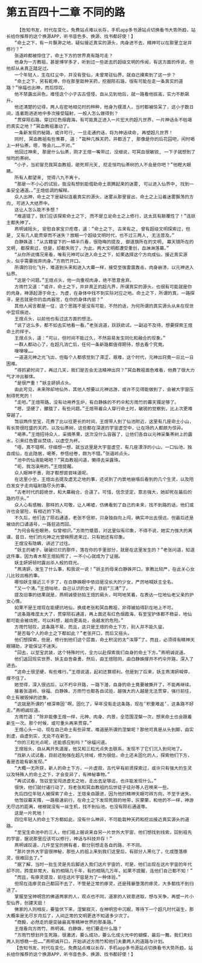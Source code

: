 # 第五百四十二章 不同的路
        【告知书友，时代在变化，免费站点难以长存，手机app多书源站点切换看书大势所趋，站长给你推荐的这个换源APP，听书音色多、换源、找书都好使！】
       “命土之下，有一片飘渺之地，疑似接近真实的源头，肉身进不去，精神可以在那里立足并修行？”
       张道岭都被惊住了，命土下方的世界真有路可走？
       他身为一方教祖，甚是博学多才，听到过一些逝去的超级文明的传闻，有这方面的传说，但他却从未真正踏足过。
       一个年轻人，生在红尘中，并没有登仙，未曾常驻仙界，就自己摸索到了这一步？
       “命土之下，另有乾坤，你在那里栽种天药，挖掘陨石路，很有可能在走一条真实的道路？”徐福也出神，而后惊叹。
       他不禁露出异色，难怪这个小子古古怪怪，自从见到他后，就一路看他拔高，实力不断飙升。
       他还清楚的记得，两人在密地相见时的种种，他身为摆渡人，当时都被惊呆了，这小子数日间，连着跑进逝地中多次接受辐射，一般人怎么做得到？
       “贯穿陨石路，穿过红色烟霞海，有可能真正进入一片宏大的超凡世界，一片神话永不枯竭的真实之地？”冥血教祖激动了。
       一条新发现的秘路，或许可行, 一旦走通的话，将为神话续命, 再塑超凡世界！
       同时, 冥血教祖有些羡慕, 道：“栽种几株天药，并都活了, 那像是你的后花园吧，闲时喝上一杯仙茶。嗯，等会儿……不对。”
       他回过神来, 那是什么仙茶，刚才王煊一嘴带过，没细说，可冥血很敏锐, 一下子就想到了恒均的茶树。
       “小子，当初冒充我冥血教祖，砸死郑元天, 挖走恒均仙茶树的人不会是你吧？”他瞪大眼睛。
       所有人都望来, 觉得八九不离十。
       “那是一不小心的试验，我没有想到能借助命土蒸腾起来的迷雾, 可以进入仙界中, 找到一条安全通道。。”王煊低调的解释。
       众人出神，命土之下是疑似连着真实的源头，迷雾从那里冒出，命土之上沿着迷雾飘荡的方向, 可进入大结界中。
       这让人怎么能不多想？
       “难道错了，我们应该探索命土之下, 而不是立足命土之上修行，这太具有颠覆性了！”连妖主都失神了。
       燕明诚摇头, 安慰自家宝贝疙瘩，道：“命土之下, 古来有之, 曾有超级文明探索过，但是, 又有几人能贯穿而不迷失？放眼一个超级文明时代，也不过三两人, 无法普及。”
       白静姝道：“从古籍留下的一鳞半爪看，很隐晦的提及, 御道旗所在的文明, 幕天镜所在的文明, 都探索过，但是，却都失败了，为此，两大文明都遭受重创，血淋淋落幕。”
       “从你所说情况来看，唯有元神可以进入命土之下，如果选择这个方向成仙，接近真实源头，似乎需要抛弃肉身。”方雨竹开口。
       所谓的羽化飞升，难道到头来和进入大幕一样，接受至强雷霆轰击，肉身崩溃，以元神进入仙界。
       “这是个问题。”王煊点头，他一向重视肉身，绝不愿意舍弃。
       方雨竹又道：“或许，命土之下，并非真正的超凡界，所谓真实的源头，也很有可能就是你的肉身。神源起源于命土，为虚，在身体中找不到实际对应之地。命土之下，所谓的真，一路探寻，是否就是你的血肉器官，在你的身体内部？”
       其他人闻言都是一怔，这个思路不是没有可能，不然的话，为何所谓的真实源头从未在现世中显现痕迹。
       王煊点头，以前他也有过这方面的想法。
       “说了这么多，都不如去实地看一看。”老张说道，跃跃欲试，一副迫不及待，想要探索王煊命土的样子。
       王煊点头，道：“可以，但时间不能过久，不然容易发生同化和融合的现象。”
       一群人都动心了，在超凡消亡后，任何一条新路都值得期待，想去看个究竟。
       嗖嗖嗖……
       一道道元神之光飞出，但每个人都感觉到了滞涩，艰难，这个时代，元神出窍竟一日比一日困难。
       “得抓紧时间了，再过几天，我们是否会无法精神出窍？”冥血教祖面色难看，他费了很大力气才冲出躯体。
       “是很严重！”妖主妍妍点头。
       由此可见，未来除却地仙外，其他人想要以元神远游，或许不见得能做到了，会被大宇宙压制得死死的！
       “走吧。”王煊带路，没有动用养生炉，有白静姝的不朽伞和方雨竹的幕天镯足够了。
       “嗯，坚硬了，朦胧了，有些问题。”王煊带着众人穿行命土时，敏锐的觉察到，比上次更难穿越了。
       驾驭两件至宝，花费了比以往更长的时间，王煊带人到了仙池附近，这里有几座命土小山，有长势很旺盛的天药，以及仙茶树，这些都在深邃的宇宙虚空中，让在场的人都颇为惊异。
       “喝茶。”王煊招待众人，采摘茶果，这次没什么容器了，让他们各自以元神采集茶树上的露水，引来红色雾丝焚烧，以虚空为杯。
       “唔，真不错啊，仔细想一想，就当这里是大宇宙虚空，有几座漂浮的小山，一口仙池，独自成仙，在此隐居，喝茶，参悟经卷，颇为不错。”张道岭点头。
       “池中的仙液能喝吧？”冥血教祖问道，懒得去采露珠。
       “呃，我泡澡用的。”王煊提醒。
       众人眼神不善，刚才都想尝尝味道呢。
       在这里小坐，王煊出去提及虚无之地的事，还说到了内景地崩塌后看到的几个生灵，以及陪白发女子走向辐射路尽头的事。
       “古老时代的超绝世，和大幕融合，合道了。可惜，信念坚定，意志强大，她却死在最后的路的尽头。”
       众人心有感触，那样的人可敬，让人唏嘘，仿佛看到了自己的未来，找不到路的话，他们或许也会冒险，有相近的下场。
       不久后，他们去了陨石通道，老张不信邪，只身独自向上闯，确实冲出去很远，但最后还是被烧的口诵道号，一路狂逃而回。
       “为何会有些眼熟，似曾相识。”方雨竹蹙眉，对这里似有印象，不得不说，她实力强大的离谱。昔日，他们的元神之光曾映照进来过，只有她还有印象。
       王煊没有隐瞒，讲述了过往。
       “妖主的裙子，破破烂烂的那件，落在你的手里部分，就是在这里发生的？”老张问道，知道这件事。因为青木帮王煊拍照了，一不小心就成为了证据。
       妖主妍妍顿时露出杀人般的目光。
       “燕清妍，发生了什么事，和我说一说！”妖主的母亲白静姝开口，家教比较严，在此关心女儿比较出格的事。
       哪怕妖主接近三千岁了，在白静姝眼中依旧是没长大的少女，严厉地喊妖主全名。
       “又一个清。”王煊咕哝，自己认识的女子，目前“三清”了。
       提及旧事的结果就是，燕明诚使劲拍王煊的肩头，呵呵地笑着，在表达一位地仙老父亲的护女心情。
       如果不是王煊现在能硬抗地仙，换成老张和冥血教祖，非得被拍得趴在地上不可。
       “这条路难度太大了，贯穿陨石通道，再上面还有红色烟霞海，有至宝护体都不稳妥，地仙都可能会被烧死，可以料想，越向更高处，会越发的危险。”
       方雨竹轻叹，这条路不易，而且，这只是王煊的命土下方，别人并不能久留。
       “是否每个人的命土之下都如此？”老张开口，而后又摇头。
       他们想探索，但是，修行到他们这个层面，命土积淀的太“浑厚”了。而且，必须得有精神天眼辅助，才能保证不迷失。
       “回去，以至宝武装，这个特殊时代，全力以赴探索我们自身的命土下方。”燕明诚说道。
       他们返回现实世界，妖主自告奋勇，然后，由王煊陪同，由白静姝撑开不朽伞开路，深入了进去。
       “这命土很坚硬，有些难行。”王煊说道，起初还算顺利，但是到了后来，妖主燕清妍喊停，撑不住了。
       她觉得，深入很远后，以不朽伞开路，一路下潜，自身的命土竟要被撕开了，不能再继续。
       接着张道岭、徐福、白静姝、方雨竹也都各自试验，越强大的人越是无法贯穿，强行前往，命土有被毁掉的迹象。
       “这就是所谓的‘根深蒂固’啊，固化了，早年没有走这条路，现在‘积重难返’，这条路不好走。”燕明诚叹道。
       方雨竹道：“除非能像王煊一样，元神、肉身、内景，全范围涅槃一次，想来命土也会跟着新生一次。那个时候，或可重头再来贯穿。”
       王煊心头一动，现在自己命土有些异常，难道是所谓的涅槃呢？那他可真是从头到脚，由实到虚，由虚到实，无处不在新生。
       “你的三粒光点呢，还能感应到吗？”徐福问道。
       王煊摇头，自从离开失道崖，他又和三粒光点失去联系，发现不了它们沉入到何地了。
       “找新人试试看，目前还勉强在超凡领域，修为很低，命土还未固化的人，探索他们下方，看是否能有新发现。”
       “大概一无所获，新人的命土下方，一片虚寂，古代早有前贤探索过，或许只有强大的生灵以及特殊人的命土之下，才会变异了，有神秘事物。”
       “再试试看，驾驭至宝闯进虚无之地，走出去足够远，也许能发现什么。”
       很快，他们就付诸行动了，将老张和冥血教祖的后世徒子徒孙等人召唤来一些。
       先后四位年轻人被探索了命土，王煊亲自跟进，因为他的精神天眼可辨方向，不至于迷失。
       他驾驭幕天镯，一路极速前行，在命土之下发现死寂的地带，灰蒙蒙，和他的不一样，神游无尽远的距离，根根就没有一丝生机，找不到仙池，也没有陨石通道等。
       这是一片死地！
       四位年轻人的命土下方都如此，没有什么神异，不可能栽种天药和挖出接近真实源头的道路。
       “至宝生命池中的三人，他们祖上据说来自另一片世外大宇宙，他们想找到线索，回到祖先的宇宙，据说那里应该可以修行，神话与科技并存！”
       燕明诚叹道，几件至宝的拥有者，都分别想走各自的路，不不同。
       “那片世外大宇宙很神秘，那些人的祖上来到我们这里后，有部分人黑化了，化成堕落瘆灵，很难回去了。”
       “据了解，当时一批生灵是先后脚进入我们这片宇宙的，可是，他们出现在这片宇宙的年代却不同，跨度非常大，有的相隔几千年，有的相隔几万年，如果不提醒，连他们自己都不知！”
       “而且，有瘆灵提及，前往这片宇宙是为了一种体验。”
       但现在连瘆灵自己都回不去了，不管是正常的瘆灵，还是残暴堕落的瘆灵，大多都找不到归途了。
       掌握至宝神明宫的佛道两家的人，观点也不同，道家的人锐意进取，想与天争，再塑一片小型仙界，创建天庭！
       佛家的人则相反，要蛰伏下来，涅槃寂灭，在神明宫中沉眠，等待下一个超凡时代诞生，那大概率是无尽岁月后了，人间正常的文明更迭不知道多少次了。
       “商毅，必然走的是突破最高等精神世界的那条路。”
       王煊看向方雨竹、燕明诚、白静姝，他们要走什么路？
       “方雨竹想划开生死路，很激进，要么成功，要么化成火光中的蝴蝶，最后一舞。我们夫妇两人则想稳一些……”燕明诚开口，开始讲述方雨竹和他们夫妻两人的道路与计划。
       【告知书友，时代在变化，免费站点难以长存，手机app多书源站点切换看书大势所趋，站长给你推荐的这个换源APP，听书音色多、换源、找书都好使！】